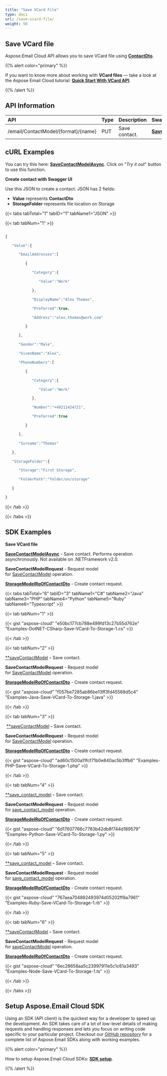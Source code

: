 ```yaml
---
title: "Save VCard File"
type: docs
url: /save-vcard-file/
weight: 50
---
```


## **Save VCard file**
Aspose.Email Cloud API allows you to save VCard file using [**ContactDto**](https://github.com/aspose-email-cloud/aspose-email-cloud-dotnet/blob/master/docs/ContactDto.md).



{{% alert color="primary" %}} 

If you want to know more about working with **VCard files** — take a look at the Aspose Email Cloud tutorial: [**Quick Start With VCard API**](/emailcloud/quick-start-with-vcard-api/).

{{% /alert %}} 


## **API Information**

|**API**|**Type**|**Description**|**Swagger Link**|
| :- | :- | :- | :- |
|/email/ContactModel/{format}/{name}|PUT|Save contact.|[**SaveContactModelAsync**](https://apireference.aspose.cloud/email/#/ContactModel/SaveContactModel)|
## **cURL Examples**
You can try this here: [**SaveContactModelAsync**](https://apireference.aspose.cloud/email/#/ContactModel/SaveContactModel). Click on "*Try it out*" button to use this function. 

**Create contact with Swagger UI**

Use this JSON to create a contact:
JSON has 2 fields:

- **Value** represents **ContactDto**
- **StorageFolder** represents file location on Storage

{{< tabs tabTotal="1" tabID="1" tabName1="JSON" >}}





{{< tab tabNum="1" >}}



```javascript

{

   "Value":{

      "EmailAddresses":[

         {

            "Category":{

               "Value":"Work"

            },

            "DisplayName":"Alex Thomas",

            "Preferred":true,

            "Address":"alex.thomas@work.com"

         }

      ],

      "Gender":"Male",

      "GivenName":"Alex",

      "PhoneNumbers":[

         {

            "Category":{

               "Value":"Work"

            },

            "Number":"+49211424721",

            "Preferred":true

         }

      ],

      "Surname":"Thomas"

   },

   "StorageFolder":{

      "Storage":"First Storage",

      "FolderPath":"folder/on/storage"

   }

}

```

{{< /tab >}}

{{< /tabs >}}
## **SDK Examples**
**Save VCard file**

[**SaveContactModelAsync**](https://github.com/aspose-email-cloud/aspose-email-cloud-dotnet/blob/9511b81d6c62dda413dc23f6f6f8a0973a144343/docs/EmailApi.md#SaveContactModelAsync) - Save contact. Performs operation asynchronously. Not available on .NETFramework v2.0.

**SaveContactModelRequest** - Request model for [SaveContactModel](https://github.com/aspose-email-cloud/aspose-email-cloud-dotnet/blob/9511b81d6c62dda413dc23f6f6f8a0973a144343/docs/EmailApi.md#SaveContactModelAsync) operation.

[**StorageModelRqOfContactDto**](https://github.com/aspose-email-cloud/aspose-email-cloud-dotnet/blob/9511b81d6c62dda413dc23f6f6f8a0973a144343/docs/StorageModelRqOfContactDto.md) - Create contact request.


{{< tabs tabTotal="6" tabID="3" tabName1="C#" tabName2="Java" tabName3="PHP" tabName4="Python" tabName5="Ruby" tabName6="Typescript" >}}

{{< tab tabNum="1" >}}

{{< gist "aspose-cloud" "e50bc177cb788e499fd13c27b55d762e" "Examples-DotNET-CSharp-Save-VCard-To-Storage-1.cs" >}}

{{< /tab >}}

{{< tab tabNum="2" >}}

[**saveContactModel](https://github.com/aspose-email-cloud/aspose-email-cloud-java/blob/37ee732853b3f483c1af14402662fe790ad5aaf9/docs/EmailApi.md#SaveContactModel) **-** Save contact.

**SaveContactModelRequest** - Request model for [SaveContactModel](https://github.com/aspose-email-cloud/aspose-email-cloud-java/blob/37ee732853b3f483c1af14402662fe790ad5aaf9/docs/EmailApi.md#SaveContactModel) operation.

[**StorageModelRqOfContactDto**](https://github.com/aspose-email-cloud/aspose-email-cloud-java/blob/37ee732853b3f483c1af14402662fe790ad5aaf9/docs/StorageModelRqOfContactDto.md) - Create contact request.

{{< gist "aspose-cloud" "f057be7285ab86be13ff3fd45568d5c4" "Examples-Java-Save-VCard-To-Storage-1.java" >}}

{{< /tab >}}

{{< tab tabNum="3" >}}

 [**saveContactModel](https://github.com/aspose-email-cloud/aspose-email-cloud-php/blob/3a5c2c35a31629493aa484b65870622165570db8/doc/EmailApi.md#saveContactModel) **-** Save contact.

**SaveContactModelRequest** - Request model for [SaveContactModel](https://github.com/aspose-email-cloud/aspose-email-cloud-php/blob/3a5c2c35a31629493aa484b65870622165570db8/doc/EmailApi.md#saveContactModel) operation.

[**StorageModelRqOfContactDto**](https://github.com/aspose-email-cloud/aspose-email-cloud-php/blob/3a5c2c35a31629493aa484b65870622165570db8/doc/StorageModelRqOfContactDto.md) - Create contact request.

{{< gist "aspose-cloud" "ad60c1500a11fcf71b0e840ac5b3ffb6" "Examples-PHP-Save-VCard-To-Storage-1.php" >}}

{{< /tab >}}

{{< tab tabNum="4" >}}

[**save_contact_model](https://github.com/aspose-email-cloud/aspose-email-cloud-python/blob/22a14eb5f9ca38fcf2e79193a2890d3018fbaf84/sdk/docs/EmailApi.md#save_contact_model) **-** Save contact.

**SaveContactModelRequest** - Request model for [save_contact_model](https://github.com/aspose-email-cloud/aspose-email-cloud-python/blob/22a14eb5f9ca38fcf2e79193a2890d3018fbaf84/sdk/docs/EmailApi.md#save_contact_model) operation.

[**StorageModelRqOfContactDto**](https://github.com/aspose-email-cloud/aspose-email-cloud-python/blob/22a14eb5f9ca38fcf2e79193a2890d3018fbaf84/sdk/docs/StorageModelRqOfContactDto.md) - Create contact request.

{{< gist "aspose-cloud" "6d17607766c7783b42db8f744d189579" "Examples-Python-Save-VCard-To-Storage-1.py" >}}

{{< /tab >}}

{{< tab tabNum="5" >}}

[**save_contact_model](https://github.com/aspose-email-cloud/aspose-email-cloud-ruby/blob/f3225bb43730f601716d5aa26c0f5e1734a64833/docs/EmailApi.md#save_contact_model) **-** Save contact.

**SaveContactModelRequest** - Request model for [save_contact_model](https://github.com/aspose-email-cloud/aspose-email-cloud-ruby/blob/f3225bb43730f601716d5aa26c0f5e1734a64833/docs/EmailApi.md#save_contact_model) operation.

[**StorageModelRqOfContactDto**](https://github.com/aspose-email-cloud/aspose-email-cloud-ruby/blob/f3225bb43730f601716d5aa26c0f5e1734a64833/docs/StorageModelRqOfContactDto.md) - Create contact request.

{{< gist "aspose-cloud" "767aea704882493974d05202ff8a7961" "Examples-Ruby-Save-VCard-To-Storage-1.rb" >}}

{{< /tab >}}

{{< tab tabNum="6" >}}

[**saveContactModel](https://github.com/aspose-email-cloud/aspose-email-cloud-node/blob/0d0ec4f4a9ca1beb87e3c194f1ac69630d5205fe/doc/EmailApi.md#saveContactModel) **-** Save contact.

**SaveContactModelRequest** - Request model for [saveContactModel](https://github.com/aspose-email-cloud/aspose-email-cloud-node/blob/0d0ec4f4a9ca1beb87e3c194f1ac69630d5205fe/doc/EmailApi.md#saveContactModel) operation.

[**StorageModelRqOfContactDto**](https://github.com/aspose-email-cloud/aspose-email-cloud-node/blob/0d0ec4f4a9ca1beb87e3c194f1ac69630d5205fe/doc/StorageModelRqOfContactDto.md) - Create contact request.

{{< gist "aspose-cloud" "6ec28658aa5c23997911e5c1c61a3493" "Examples-Node-Save-VCard-To-Storage-1.ts" >}}

{{< /tab >}}

{{< /tabs >}}


## **Setup Aspose.Email Cloud SDK**
Using an SDK (API client) is the quickest way for a developer to speed up the development. An SDK takes care of a lot of low-level details of making requests and handling responses and lets you focus on writing code specific to your particular project. Checkout our [GitHub repository](https://github.com/aspose-email-cloud) for a complete list of Aspose.Email SDKs along with working examples.

{{% alert color="primary" %}} 

How to setup Aspose.Email Cloud SDKs: [**SDK setup**](/emailcloud/sdk-setup/).

{{% /alert %}}
